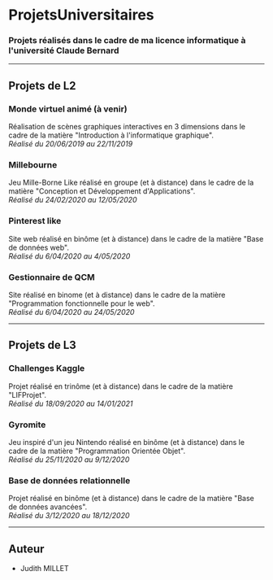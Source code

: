 # ProjetsUniversitaires

### Projets réalisés dans le cadre de ma licence informatique à l'université Claude Bernard

----------------------------------------------------

## Projets de L2

### Monde virtuel animé (à venir)
Réalisation de scènes graphiques interactives en 3 dimensions dans le cadre de la matière "Introduction à l'informatique graphique".<br/>
*Réalisé du 20/06/2019 au 22/11/2019*

### Millebourne
Jeu Mille-Borne Like réalisé en groupe (et à distance) dans le cadre de la matière "Conception et Développement d'Applications".<br/>
*Réalisé du 24/02/2020 au 12/05/2020*

### Pinterest like
Site web réalisé en binôme (et à distance) dans le cadre de la matière "Base de données web".<br/>
*Réalisé du 6/04/2020 au 4/05/2020*

### Gestionnaire de QCM
Site réalisé en binome (et à distance) dans le cadre de la matière "Programmation fonctionnelle pour le web".<br/>
*Réalisé du 6/04/2020 au 24/05/2020*

----------------------------------------------------

## Projets de L3

### Challenges Kaggle
Projet réalisé en trinôme (et à distance) dans le cadre de la matière "LIFProjet".<br/>
*Réalisé du 18/09/2020 au 14/01/2021*

### Gyromite
Jeu inspiré d'un jeu Nintendo réalisé en binôme (et à distance) dans le cadre de la matière "Programmation Orientée Objet".<br/>
*Réalisé du 25/11/2020 au 9/12/2020*

### Base de données relationnelle
Projet réalisé en binôme (et à distance) dans le cadre de la matière "Base de données avancées".<br/>
*Réalisé du 3/12/2020 au 18/12/2020*

-------------------------------------------------------

## Auteur

* Judith MILLET
